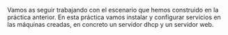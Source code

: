 Vamos as seguir trabajando con el escenario que hemos construido en  la práctica anterior. En esta práctica vamos instalar y configurar servicios en las máquinas creadas, en concreto un servidor dhcp y un  servidor web.